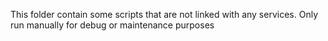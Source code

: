 This folder contain some scripts that are not linked with any services. Only run manually for debug or maintenance purposes